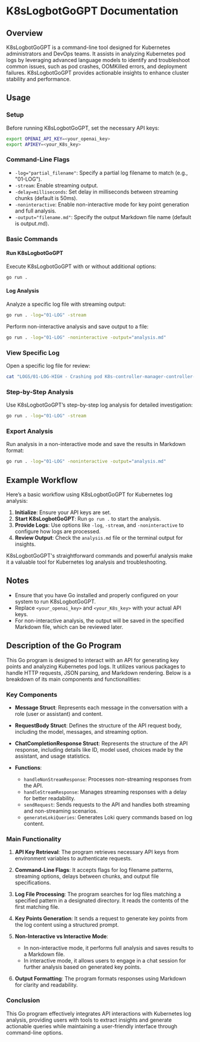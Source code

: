 # K8sLogbotGoGPT Documentation

## Overview

K8sLogbotGoGPT is a command-line tool designed for Kubernetes administrators and DevOps teams. It assists in analyzing Kubernetes pod logs by leveraging advanced language models to identify and troubleshoot common issues, such as pod crashes, OOMKilled errors, and deployment failures. K8sLogbotGoGPT provides actionable insights to enhance cluster stability and performance.

## Usage

### Setup
Before running K8sLogbotGoGPT, set the necessary API keys:

```bash
export OPENAI_API_KEY=<your_openai_key>
export APIKEY=<your_K8s_key>
```
### Command-Line Flags
- `-log="partial_filename"`: Specify a partial log filename to match (e.g., "01-LOG").
- `-stream`: Enable streaming output.
- `-delay=milliseconds`: Set delay in milliseconds between streaming chunks (default is 50ms).
- `-noninteractive`: Enable non-interactive mode for key point generation and full analysis.
- `-output="filename.md"`: Specify the output Markdown file name (default is output.md).

### Basic Commands

#### Run K8sLogbotGoGPT
Execute K8sLogbotGoGPT with or without additional options:

```bash
go run .
```

#### Log Analysis
Analyze a specific log file with streaming output:

```bash
go run . -log="01-LOG" -stream
```

Perform non-interactive analysis and save output to a file:

```bash
go run . -log="01-LOG" -noninteractive -output="analysis.md"
```

### View Specific Log
Open a specific log file for review:

```bash
cat "LOGS/01-LOG-HIGH - Crashing pod K8s-controller-manager-controller-manager-758756d966-5q8pz in namespace kube-system.log"
```

### Step-by-Step Analysis
Use K8sLogbotGoGPT’s step-by-step log analysis for detailed investigation:

```bash
go run . -log="01-LOG" -stream
```

### Export Analysis
Run analysis in a non-interactive mode and save the results in Markdown format:

```bash
go run . -log="01-LOG" -noninteractive -output="analysis.md"
```

## Example Workflow
Here’s a basic workflow using K8sLogbotGoGPT for Kubernetes log analysis:

1. **Initialize**: Ensure your API keys are set.
2. **Start K8sLogbotGoGPT**: Run `go run .` to start the analysis.
3. **Provide Logs**: Use options like `-log`, `-stream`, and `-noninteractive` to configure how logs are processed.
4. **Review Output**: Check the `analysis.md` file or the terminal output for insights.

K8sLogbotGoGPT's straightforward commands and powerful analysis make it a valuable tool for Kubernetes log analysis and troubleshooting.

## Notes
- Ensure that you have Go installed and properly configured on your system to run K8sLogbotGoGPT.
- Replace `<your_openai_key>` and `<your_K8s_key>` with your actual API keys.
- For non-interactive analysis, the output will be saved in the specified Markdown file, which can be reviewed later.


## Description of the Go Program

This Go program is designed to interact with an API for generating key points and analyzing Kubernetes pod logs. It utilizes various packages to handle HTTP requests, JSON parsing, and Markdown rendering. Below is a breakdown of its main components and functionalities:

### Key Components

- **Message Struct**: Represents each message in the conversation with a role (user or assistant) and content.
  
- **RequestBody Struct**: Defines the structure of the API request body, including the model, messages, and streaming option.

- **ChatCompletionResponse Struct**: Represents the structure of the API response, including details like ID, model used, choices made by the assistant, and usage statistics.

- **Functions**:
  - `handleNonStreamResponse`: Processes non-streaming responses from the API.
  - `handleStreamResponse`: Manages streaming responses with a delay for better readability.
  - `sendRequest`: Sends requests to the API and handles both streaming and non-streaming scenarios.
  - `generateLokiQueries`: Generates Loki query commands based on log content.

### Main Functionality

1. **API Key Retrieval**: The program retrieves necessary API keys from environment variables to authenticate requests.

2. **Command-Line Flags**: It accepts flags for log filename patterns, streaming options, delays between chunks, and output file specifications.

3. **Log File Processing**: The program searches for log files matching a specified pattern in a designated directory. It reads the contents of the first matching file.

4. **Key Points Generation**: It sends a request to generate key points from the log content using a structured prompt.

5. **Non-Interactive vs Interactive Mode**:
   - In non-interactive mode, it performs full analysis and saves results to a Markdown file.
   - In interactive mode, it allows users to engage in a chat session for further analysis based on generated key points.

6. **Output Formatting**: The program formats responses using Markdown for clarity and readability.

### Conclusion

This Go program effectively integrates API interactions with Kubernetes log analysis, providing users with tools to extract insights and generate actionable queries while maintaining a user-friendly interface through command-line options.